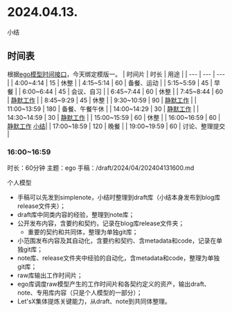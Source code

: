 # 2024.04.13.

小结

## 时间表

根据[ego模型时间接口](https://gitee.com/hyg/blog/blob/master/timeflow.md)，今天绑定模版一。
| 时间片 | 时长 | 用途 |
| --- | --- | --- |
| 4:00~4:14 | 15 | 休整 |
| 4:15~5:14 | 60 | 备餐、运动 |
| 5:15~5:59 | 45 | 早餐 |
| 6:00~6:44 | 45 | 会议、自习 |
| 6:45~7:44 | 60 | 休整  |
| 7:45~8:44 | 60 | [静默工作](http://simp.ly/p/xtgD4F) |
| 8:45~9:29 | 45 | 休整 |
| 9:30~10:59 | 90 | [静默工作](http://simp.ly/p/j1SspP) |
| 11:00~13:59 | 180 | 备餐、午餐午休 |
| 14:00~14:29 | 30 | [静默工作](http://simp.ly/p/8t3vlk)  |
| 14:30~14:59 | 30 | [静默工作](http://simp.ly/p/5k9gJy) |
| 15:00~15:59 | 60 | 休整 |
| 16:00~16:59 | 60 | [静默工作](http://simp.ly/p/4QDThK) [小结](#1600)|
| 17:00~18:59 | 120 | 晚餐 |
| 19:00~19:59 | 60 | 讨论、整理提交 |


<a id="1600"></a>
###  16:00~16:59

时长：60分钟
主题：ego
手稿：/draft/2024/04/202404131600.md

个人模型

- 手稿可以先发到simplenote，小结时整理到draft库（小结本身发布到blog库release文件夹）；
- draft库中同类内容的经验，整理到note库；
- 公开发布内容，含要约和契约，记录在blog库release文件夹；
	- 重要的契约和共同体，整理为单独git库； 
- 小范围发布内容及其自动化，含要约和契约、含metadata和code，记录在单独git库；
- note库、release文件夹中经验的自动化，含metadata和code，整理为单独git库；
- raw库输出工作时间片；
- ego库调度raw模型产生的工作时间片和各契约定义的资产，输出draft、note、专用库内容（只是个人模型的一部分）；
- Let'sX集体提炼关键能力，从draft、note到共同体整理。